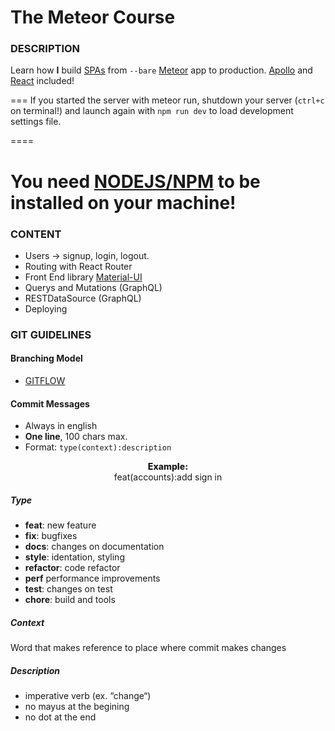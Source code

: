 # The Meteor Course

### DESCRIPTION

Learn how **I** build [SPAs](https://en.wikipedia.org/wiki/Single-page_application) from `--bare` [Meteor](https://www.meteor.com) app to production. [Apollo](https://www.apollographql.com) and [React](https://www.reactjs.org) included!

===
If you started the server with meteor run, shutdown your server (`ctrl+c` on terminal!) and launch again with `npm run dev` to load development settings file.

====

# You need [NODEJS/NPM](https://nodejs.org/en/) to be installed on your machine!

### CONTENT

- Users -> signup, login, logout.
- Routing with React Router
- Front End library [Material-UI](https://www.material-ui.com)
- Querys and Mutations (GraphQL)
- RESTDataSource (GraphQL)
- Deploying

### GIT GUIDELINES

#### Branching Model

- [GITFLOW](https://datasift.github.io/gitflow/IntroducingGitFlow.html)

#### Commit Messages

- Always in english
- **One line**, 100 chars max.
- Format: `type(context):description`

<p align="center"><span style="font-weight: 800">Example:</span></br>feat(accounts):add sign in</p>

##### Type

- **feat**: new feature
- **fix**: bugfixes
- **docs**: changes on documentation
- **style**: identation, styling
- **refactor**: code refactor
- **perf** performance improvements
- **test**: changes on test
- **chore**: build and tools

##### Context

Word that makes reference to place where commit makes changes

##### Description

- imperative verb (ex. “change“)
- no mayus at the begining
- no dot at the end
